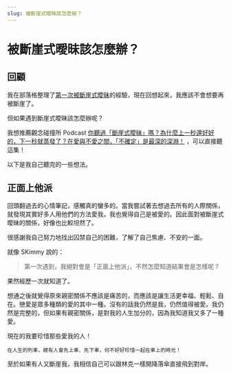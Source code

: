 ```yaml
---
slug: 被斷崖式曖昧該怎麼辦？
---
```


# 被斷崖式曖昧該怎麼辦？

## 回顧

我在部落格整理了[第一次被斷崖式曖昧](https://bloggermandolin.com/blog/%E7%AC%AC%E4%B8%80%E6%AC%A1%E8%A2%AB%E6%96%B7%E5%B4%96%E5%BC%8F%E6%9B%96%E6%98%A7)的經驗，現在回想起來，我應該不會想要再被斷崖了。

但如果遇到斷崖式曖昧該怎麼辦呢？

我想推薦觀念碰撞所 Podcast [你聽過「斷崖式曖昧」嗎？為什麼上一秒還好好的，下一秒就蒸發了？在愛與不愛之間，「不確定」是最深的深淵！](https://player.soundon.fm/p/ce8c4ebf-da71-46fe-8d3b-faee7bb20804/episodes/19b60cd1-a9e8-43a1-8c86-074aa49db6e8) ，可以直接聽這集！

以下是我自己聽完的一些想法。

## 正面上他派

回頭翻過去的心情筆記，感觸真的蠻多的。當我嘗試著去想過去所有的人際關係，就發現其實好多人用他們的方法愛我，我也覺得自己是被愛的。因此面對被斷崖式曖昧的關係，好像也比較坦然了。

很感謝我自己努力地找出囚禁自己的困難，了解了自己焦慮、不安的一面。

就像 SKimmy 說的：

> 第一次遇到，我絕對會是「正面上他派」，不然怎麼知道結果會是怎樣呢？

果然經歷一次就知道了。

想通之後就覺得原來親密關係不應該是痛苦的，而應該是讓生活更幸福、輕鬆、自在。戀愛是眾多種類的愛的其中一種。沒有的話我仍然是我，仍然值得被愛。我仍然是完整的，但如果有親密關係，是對我的人生加分的，因為我知道我又多了一種愛。

現在的我要珍惜那些愛我的人！

```
在人生的列車，總有人會先上車、先下車，何不好好珍惜一起在車上的時光！
```

至於如果有人又斷崖我，我相信自己可以跟林克一樣開降落傘直接飛到對岸。
